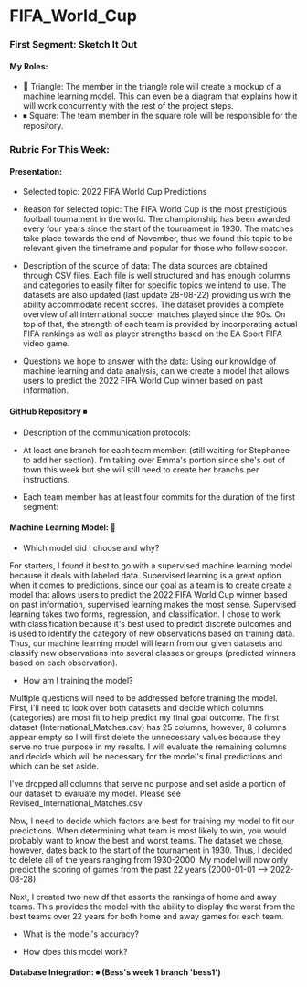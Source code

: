# FIFA_World_Cup

### First Segment: Sketch It Out 
#### My Roles:
- 🔼 Triangle: The member in the triangle role will create a mockup of a machine learning model. This can even be a diagram that explains how it will work concurrently with the rest of the project steps.
- ⏹ Square: The team member in the square role will be responsible for the repository.

### Rubric For This Week:

#### Presentation: 
- Selected topic: 2022 FIFA World Cup Predictions 

- Reason for selected topic: The FIFA World Cup is the most prestigious football tournament in the world. The championship has been awarded every four years since the start of the tournament in 1930. The matches take place towards the end of November, thus we found this topic to be relevant given the timeframe and popular for those who follow soccor. 

- Description of the source of data: The data sources are obtained through CSV files. Each file is well structured and has enough columns and categories to easily filter for specific topics we intend to use. The datasets are also updated (last update 28-08-22) providing us with the ability accommodate recent scores. The dataset provides a complete overview of all international soccer matches played since the 90s. On top of that, the strength of each team is provided by incorporating actual FIFA rankings as well as player strengths based on the EA Sport FIFA video game.

- Questions we hope to answer with the data: Using our knowldge of machine learning and data analysis, can we create a model that allows users to predict the 2022 FIFA World Cup winner based on past information. 

#### GitHub Repository ⏹
- Description of the communication protocols: 

- At least one branch for each team member: (still waiting for Stephanee to add her section). I'm taking over Emma's portion since she's out of town this week but she will still need to create her branchs per instructions. 

- Each team member has at least four commits for the duration of the first segment: 

#### Machine Learning Model: 🔼
- Which model did I choose and why?

For starters, I found it best to go with a supervised machine learning model because it deals with labeled data. Supervised learning is a great option when it comes to predictions, since our goal as a team is to create create a model that allows users to predict the 2022 FIFA World Cup winner based on past information, supervised learning makes the most sense. Supervised learning takes two forms, regression, and classification. I chose to work with classification because it's best used to predict discrete outcomes and is used to identify the category of new observations based on training data.
Thus, our machine learning model will learn from our given datasets and classify new observations into several classes or groups (predicted winners based on each observation).

- How am I training the model?

Multiple questions will need to be addressed before training the model. First, I'll need to look over both datasets and decide which columns (categories) are most fit to help predict my final goal outcome. The first dataset (International_Matches.csv) has 25 columns, however, 8 columns appear empty so I will first delete the unnecessary values because they serve no true purpose in my results. I will evaluate the remaining columns and decide which will be necessary for the model's final predictions and which can be set aside. 

I've dropped all columns that serve no purpose and set aside a portion of our dataset to evaluate my model. Please see Revised_International_Matches.csv

Now, I need to decide which factors are best for training my model to fit our predictions. When determining what team is most likely to win, you would probably want to know the best and worst teams. The dataset we chose, however, dates back to the start of the tournament in 1930. Thus, I decided to delete all of the years ranging from 1930-2000. My model will now only predict the scoring of games from the past 22 years (2000-01-01 --> 2022-08-28) 

Next, I created two new df that assorts the rankings of home and away teams. This provides the model with the ability to display the worst from the best teams over 22 years for both home and away games for each team. 

- What is the model's accuracy?

- How does this model work?

#### Database Integration: ⏺ (Bess's week 1 branch 'bess1') 
